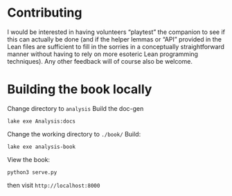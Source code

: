 # Contributing

I would be interested in having volunteers “playtest” the companion to see if this can actually be done (and if the helper lemmas or “API” provided in the Lean files are sufficient to fill in the sorries in a conceptually straightforward manner without having to rely on more esoteric Lean programming techniques). Any other feedback will of course also be welcome.

# Building the book locally

Change directory to `analysis`
Build the doc-gen
```
lake exe Analysis:docs
```

Change the working directory to `./book/`
Build:
```
lake exe analysis-book
```

View the book:
```
python3 serve.py
```
then visit `http://localhost:8000`